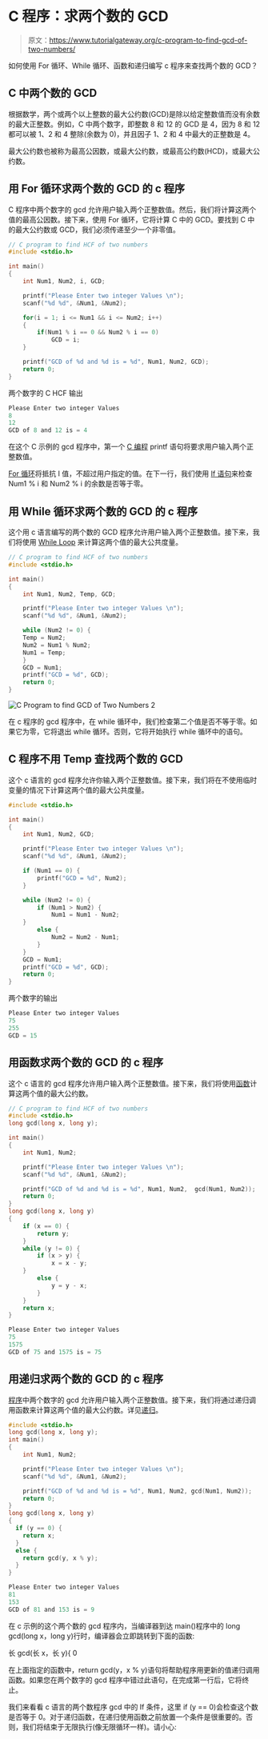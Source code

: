 # C 程序：求两个数的 GCD 

> 原文：<https://www.tutorialgateway.org/c-program-to-find-gcd-of-two-numbers/>

如何使用 For 循环、While 循环、函数和递归编写 c 程序来查找两个数的 GCD？

## C 中两个数的 GCD

根据数学，两个或两个以上整数的最大公约数(GCD)是除以给定整数值而没有余数的最大正整数。例如，C 中两个数字，即整数 8 和 12 的 GCD 是 4，因为 8 和 12 都可以被 1、2 和 4 整除(余数为 0)，并且因子 1、2 和 4 中最大的正整数是 4。

最大公约数也被称为最高公因数，或最大公约数，或最高公约数(HCD)，或最大公约数。

## 用 For 循环求两个数的 GCD 的 c 程序

C 程序中两个数字的 gcd 允许用户输入两个正整数值。然后，我们将计算这两个值的最高公因数。接下来，使用 For 循环，它将计算 C 中的 GCD。要找到 C 中的最大公约数或 GCD，我们必须传递至少一个非零值。

```c
// C program to find HCF of two numbers
#include <stdio.h>

int main()
{
    int Num1, Num2, i, GCD;

    printf("Please Enter two integer Values \n");
    scanf("%d %d", &Num1, &Num2);

    for(i = 1; i <= Num1 && i <= Num2; i++)
    {
        if(Num1 % i == 0 && Num2 % i == 0)
            GCD = i;
    }

    printf("GCD of %d and %d is = %d", Num1, Num2, GCD);
    return 0;
}
```

两个数字的 C HCF 输出

```c
Please Enter two integer Values 
8
12
GCD of 8 and 12 is = 4
```

在这个 C 示例的 gcd 程序中，第一个 [C 编程](https://www.tutorialgateway.org/c-programming/) printf 语句将要求用户输入两个正整数值。

[For 循环](https://www.tutorialgateway.org/for-loop-in-c-programming/)将抵抗 I 值，不超过用户指定的值。在下一行，我们使用 [If 语句](https://www.tutorialgateway.org/if-statement-in-c/)来检查 Num1 % i 和 Num2 % i 的余数是否等于零。

## 用 While 循环求两个数的 GCD 的 c 程序

这个用 c 语言编写的两个数的 GCD 程序允许用户输入两个正整数值。接下来，我们将使用 [While Loop](https://www.tutorialgateway.org/while-loop-in-c/) 来计算这两个值的最大公共度量。

```c
// C program to find HCF of two numbers
#include <stdio.h>

int main()
{
    int Num1, Num2, Temp, GCD;

    printf("Please Enter two integer Values \n");
    scanf("%d %d", &Num1, &Num2);

    while (Num2 != 0) {
 	Temp = Num2;
 	Num2 = Num1 % Num2;
 	Num1 = Temp;
    }
    GCD = Num1;
    printf("GCD = %d", GCD);
    return 0;
}
```

![C Program to find GCD of Two Numbers 2](img/0c36f3c063e03e6817f9fe0a25756fc3.png)

在 c 程序的 gcd 程序中，在 while 循环中，我们检查第二个值是否不等于零。如果它为零，它将退出 while 循环。否则，它将开始执行 while 循环中的语句。

## C 程序不用 Temp 查找两个数的 GCD

这个 c 语言的 gcd 程序允许你输入两个正整数值。接下来，我们将在不使用临时变量的情况下计算这两个值的最大公共度量。

```c
#include <stdio.h>

int main()
{
    int Num1, Num2, GCD;

    printf("Please Enter two integer Values \n");
    scanf("%d %d", &Num1, &Num2);

	if (Num1 == 0) {
  		printf("GCD = %d", Num2);
  	}

 	while (Num2 != 0) {
    	if (Num1 > Num2) {
      		Num1 = Num1 - Num2;
    }
    	else {
      		Num2 = Num2 - Num1;
    	}
  	}
  	GCD = Num1;
    printf("GCD = %d", GCD);
    return 0;
}
```

两个数字的输出

```c
Please Enter two integer Values 
75
255
GCD = 15
```

## 用函数求两个数的 GCD 的 c 程序

这个 c 语言的 gcd 程序允许用户输入两个正整数值。接下来，我们将使用[函数](https://www.tutorialgateway.org/functions-in-c/)计算这两个值的最大公约数。

```c
// C program to find HCF of two numbers
#include <stdio.h>
long gcd(long x, long y);

int main()
{
    int Num1, Num2;

    printf("Please Enter two integer Values \n");
    scanf("%d %d", &Num1, &Num2);

    printf("GCD of %d and %d is = %d", Num1, Num2, 	gcd(Num1, Num2));
    return 0;
}
long gcd(long x, long y) 
{
	if (x == 0) {
  		return y;
  	}
 	while (y != 0) {
    	if (x > y) {
      		x = x - y;
    }
    	else {
      		y = y - x;
    	}
  	}
  	return x;
}
```

```c
Please Enter two integer Values 
75
1575
GCD of 75 and 1575 is = 75
```

## 用递归求两个数的 GCD 的 c 程序

[程序](https://www.tutorialgateway.org/c-programming-examples/)中两个数字的 gcd 允许用户输入两个正整数值。接下来，我们将通过递归调用函数来计算这两个值的最大公约数。详见[递归](https://www.tutorialgateway.org/recursion-in-c/)。

```c
#include <stdio.h>
long gcd(long x, long y);
int main()
{
    int Num1, Num2;

    printf("Please Enter two integer Values \n");
    scanf("%d %d", &Num1, &Num2);

    printf("GCD of %d and %d is = %d", Num1, Num2, gcd(Num1, Num2));
    return 0;
}
long gcd(long x, long y) 
{
  if (y == 0) {
  	return x;
  }
  else {
    return gcd(y, x % y);
  }
}
```

```c
Please Enter two integer Values 
81
153
GCD of 81 and 153 is = 9
```

在 c 示例的这个两个数的 gcd 程序内，当编译器到达 main()程序中的 long gcd(long x，long y)行时，编译器会立即跳转到下面的函数:

长 gcd(长 x，长 y){ 0

在上面指定的函数中，return gcd(y，x % y)语句将帮助程序用更新的值递归调用函数。如果您在两个数字的 gcd 程序中错过此语句，在完成第一行后，它将终止。

我们来看看 c 语言的两个数程序 gcd 中的 If 条件，这里 if (y == 0)会检查这个数是否等于 0。对于递归函数，在递归使用函数之前放置一个条件是很重要的。否则，我们将结束于无限执行(像无限循环一样)。请小心: